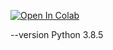 [![Open In Colab](https://colab.research.google.com/assets/colab-badge.svg)](https://colab.research.google.com/github/center4ml/EEG_age/)



--version Python 3.8.5
